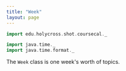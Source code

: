 ```yaml
---
title: "Week"
layout: page
---
```


```scala mdoc:invisible
import edu.holycross.shot.coursecal._

import java.time._
import java.time.format._
```

The `Week` class is one week's worth of topics.
